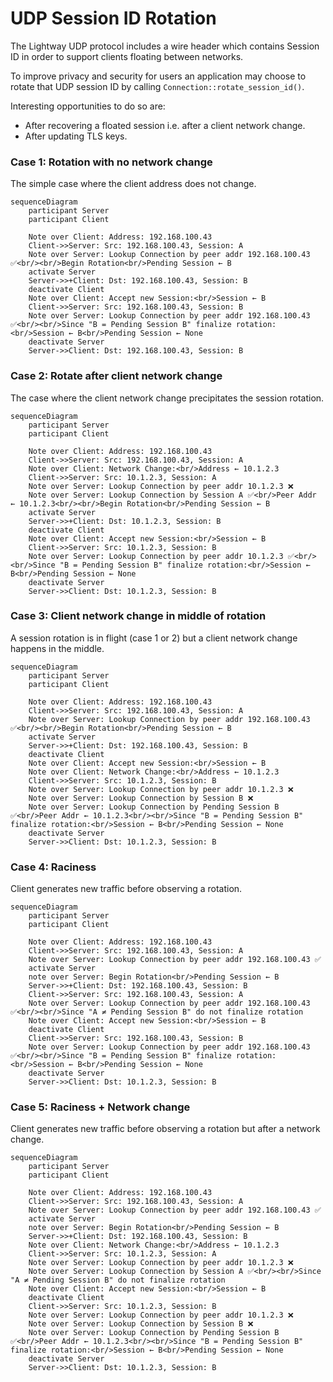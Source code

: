 # UDP Session ID Rotation

The Lightway UDP protocol includes a wire header which contains
Session ID in order to support clients floating between networks.

To improve privacy and security for users an application may choose to
rotate that UDP session ID by calling
`Connection::rotate_session_id()`.

Interesting opportunities to do so are:

* After recovering a floated session i.e. after a client network
  change.
* After updating TLS keys.

### Case 1: Rotation with no network change

The simple case where the client address does not change.

```mermaid
sequenceDiagram
    participant Server
    participant Client

    Note over Client: Address: 192.168.100.43
    Client->>Server: Src: 192.168.100.43, Session: A
    Note over Server: Lookup Connection by peer addr 192.168.100.43 ✅<br/><br/>Begin Rotation<br/>Pending Session ← B
    activate Server
    Server->>+Client: Dst: 192.168.100.43, Session: B
    deactivate Client
    Note over Client: Accept new Session:<br/>Session ← B
    Client->>Server: Src: 192.168.100.43, Session: B
    Note over Server: Lookup Connection by peer addr 192.168.100.43 ✅<br/><br/>Since "B = Pending Session B" finalize rotation:<br/>Session ← B<br/>Pending Session ← None
    deactivate Server
    Server->>Client: Dst: 192.168.100.43, Session: B
```

### Case 2: Rotate after client network change

The case where the client network change precipitates the session
rotation.

```mermaid
sequenceDiagram
    participant Server
    participant Client

    Note over Client: Address: 192.168.100.43
    Client->>Server: Src: 192.168.100.43, Session: A
    Note over Client: Network Change:<br/>Address ← 10.1.2.3
    Client->>Server: Src: 10.1.2.3, Session: A
    Note over Server: Lookup Connection by peer addr 10.1.2.3 ❌
    Note over Server: Lookup Connection by Session A ✅<br/>Peer Addr ← 10.1.2.3<br/><br/>Begin Rotation<br/>Pending Session ← B
    activate Server
    Server->>+Client: Dst: 10.1.2.3, Session: B
    deactivate Client
    Note over Client: Accept new Session:<br/>Session ← B
    Client->>Server: Src: 10.1.2.3, Session: B
    Note over Server: Lookup Connection by peer addr 10.1.2.3 ✅<br/><br/>Since "B = Pending Session B" finalize rotation:<br/>Session ← B<br/>Pending Session ← None
    deactivate Server
    Server->>Client: Dst: 10.1.2.3, Session: B
```

### Case 3: Client network change in middle of rotation

A session rotation is in flight (case 1 or 2) but a client network
change happens in the middle.

```mermaid
sequenceDiagram
    participant Server
    participant Client

    Note over Client: Address: 192.168.100.43
    Client->>Server: Src: 192.168.100.43, Session: A
    Note over Server: Lookup Connection by peer addr 192.168.100.43 ✅<br/><br/>Begin Rotation<br/>Pending Session ← B
    activate Server
    Server->>+Client: Dst: 192.168.100.43, Session: B
    deactivate Client
    Note over Client: Accept new Session:<br/>Session ← B
    Note over Client: Network Change:<br/>Address ← 10.1.2.3
    Client->>Server: Src: 10.1.2.3, Session: B
    Note over Server: Lookup Connection by peer addr 10.1.2.3 ❌
    Note over Server: Lookup Connection by Session B ❌
    Note over Server: Lookup Connection by Pending Session B ✅<br/>Peer Addr ← 10.1.2.3<br/><br/>Since "B = Pending Session B" finalize rotation:<br/>Session ← B<br/>Pending Session ← None
    deactivate Server
    Server->>Client: Dst: 10.1.2.3, Session: B
```

### Case 4: Raciness

Client generates new traffic before observing a rotation.

```mermaid
sequenceDiagram
    participant Server
    participant Client

    Note over Client: Address: 192.168.100.43
    Client->>Server: Src: 192.168.100.43, Session: A
    Note over Server: Lookup Connection by peer addr 192.168.100.43 ✅
    activate Server
    note over Server: Begin Rotation<br/>Pending Session ← B
    Server->>+Client: Dst: 192.168.100.43, Session: B
    Client->>Server: Src: 192.168.100.43, Session: A
    Note over Server: Lookup Connection by peer addr 192.168.100.43 ✅<br/><br/>Since "A ≠ Pending Session B" do not finalize rotation
    Note over Client: Accept new Session:<br/>Session ← B
    deactivate Client
    Client->>Server: Src: 192.168.100.43, Session: B
    Note over Server: Lookup Connection by peer addr 192.168.100.43 ✅<br/><br/>Since "B = Pending Session B" finalize rotation:<br/>Session ← B<br/>Pending Session ← None
    deactivate Server
    Server->>Client: Dst: 10.1.2.3, Session: B
```

### Case 5: Raciness + Network change

Client generates new traffic before observing a rotation but after a
network change.

```mermaid
sequenceDiagram
    participant Server
    participant Client

    Note over Client: Address: 192.168.100.43
    Client->>Server: Src: 192.168.100.43, Session: A
    Note over Server: Lookup Connection by peer addr 192.168.100.43 ✅
    activate Server
    note over Server: Begin Rotation<br/>Pending Session ← B
    Server->>+Client: Dst: 192.168.100.43, Session: B
    Note over Client: Network Change:<br/>Address ← 10.1.2.3
    Client->>Server: Src: 10.1.2.3, Session: A
    Note over Server: Lookup Connection by peer addr 10.1.2.3 ❌
    Note over Server: Lookup Connection by Session A ✅<br/><br/>Since "A ≠ Pending Session B" do not finalize rotation
    Note over Client: Accept new Session:<br/>Session ← B
    deactivate Client
    Client->>Server: Src: 10.1.2.3, Session: B
    Note over Server: Lookup Connection by peer addr 10.1.2.3 ❌
    Note over Server: Lookup Connection by Session B ❌
    Note over Server: Lookup Connection by Pending Session B ✅<br/>Peer Addr ← 10.1.2.3<br/><br/>Since "B = Pending Session B" finalize rotation:<br/>Session ← B<br/>Pending Session ← None
    deactivate Server
    Server->>Client: Dst: 10.1.2.3, Session: B
```


